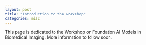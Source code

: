 ```yaml
---
layout: post
title: "Introduction to the workshop"
categories: misc
---
```


This page is dedicated to the Workshop on Foundation AI Models in Biomedical Imaging. More information to follow soon.
